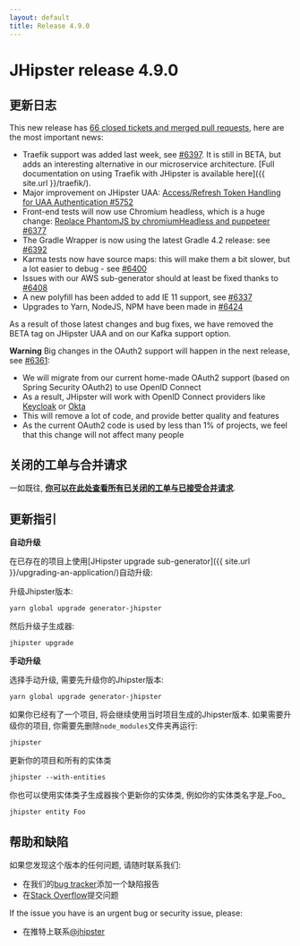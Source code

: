 ```yaml
---
layout: default
title: Release 4.9.0
---
```


JHipster release 4.9.0
==================

更新日志
----------

This new release has [66 closed tickets and merged pull requests](https://github.com/jhipster/generator-jhipster/issues?q=milestone%3A4.9.0+is%3Aclosed), here are the most important news:

- Traefik support was added last week, see [#6397](https://github.com/jhipster/generator-jhipster/issues/6397). It is still in BETA, but adds an interesting alternative in our microservice architecture. [Full documentation on using Traefik with JHipster is available here]({{ site.url }}/traefik/).
- Major improvement on JHipster UAA: [Access/Refresh Token Handling for UAA Authentication #5752](https://github.com/jhipster/generator-jhipster/issues/5752)
- Front-end tests will now use Chromium headless, which is a huge change: [Replace PhantomJS by chromiumHeadless and puppeteer #6377](https://github.com/jhipster/generator-jhipster/pull/6377)
- The Gradle Wrapper is now using the latest Gradle 4.2 release: see [#6392](https://github.com/jhipster/generator-jhipster/pull/6392)
- Karma tests now have source maps: this will make them a bit slower, but a lot easier to debug - see [#6400](https://github.com/jhipster/generator-jhipster/pull/6400)
- Issues with our AWS sub-generator should at least be fixed thanks to [#6408](https://github.com/jhipster/generator-jhipster/pull/6408)
- A new polyfill has been added to add IE 11 support, see [#6337](https://github.com/jhipster/generator-jhipster/issues/6337)
- Upgrades to Yarn, NodeJS, NPM have been made in [#6424](https://github.com/jhipster/generator-jhipster/pull/6424)

As a result of those latest changes and bug fixes, we have removed the BETA tag on JHipster UAA and on our Kafka support option.

**Warning** Big changes in the OAuth2 support will happen in the next release, see [#6361](https://github.com/jhipster/generator-jhipster/pull/6361):

- We will migrate from our current home-made OAuth2 support (based on Spring Security OAuth2) to use OpenID Connect
- As a result, JHipster will work with OpenID Connect providers like [Keycloak](http://www.keycloak.org/) or [Okta](https://www.okta.com)
- This will remove a lot of code, and provide better quality and features
- As the current OAuth2 code is used by less than 1% of projects, we feel that this change will not affect many people

关闭的工单与合并请求
------------
一如既往, __[你可以在此处查看所有已关闭的工单与已接受合并请求](https://github.com/jhipster/generator-jhipster/issues?q=milestone%3A4.9.0+is%3Aclosed)__.

更新指引
------------

**自动升级**

在已存在的项目上使用[JHipster upgrade sub-generator]({{ site.url }}/upgrading-an-application/)自动升级:

升级Jhipster版本:

```
yarn global upgrade generator-jhipster
```

然后升级子生成器:

```
jhipster upgrade
```

**手动升级**

选择手动升级, 需要先升级你的Jhipster版本:

```
yarn global upgrade generator-jhipster
```

如果你已经有了一个项目, 将会继续使用当时项目生成的Jhipster版本.
如果需要升级你的项目, 你需要先删除`node_modules`文件夹再运行:

```
jhipster
```

更新你的项目和所有的实体类

```
jhipster --with-entities
```

你也可以使用实体类子生成器挨个更新你的实体类, 例如你的实体类名字是_Foo_

```
jhipster entity Foo
```

帮助和缺陷
--------------

如果您发现这个版本的任何问题, 请随时联系我们:

- 在我们的[bug tracker](https://github.com/jhipster/generator-jhipster/issues?state=open)添加一个缺陷报告
- 在[Stack Overflow](http://stackoverflow.com/tags/jhipster/info)提交问题

If the issue you have is an urgent bug or security issue, please:

- 在推特上联系[@jhipster](https://twitter.com/jhipster)
